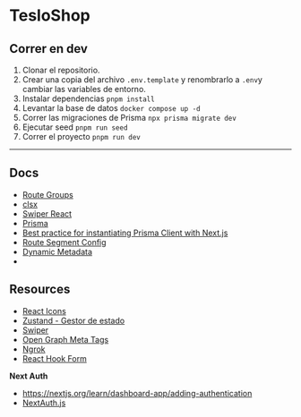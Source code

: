 # TesloShop

## Correr en dev

1. Clonar el repositorio.
2. Crear una copia del archivo ```.env.template``` y renombrarlo a ```.env```y cambiar las variables de entorno.
3. Instalar dependencias ```pnpm install```
4. Levantar la base de datos ```docker compose up -d```
5. Correr las migraciones de Prisma ```npx prisma migrate dev```
6. Ejecutar seed ```pnpm run seed```
7. Correr el proyecto ```pnpm run dev```

---

## Docs

- [Route Groups](https://nextjs.org/docs/app/building-your-application/routing/route-groups)
- [clsx](https://www.npmjs.com/package/clsx)
- [Swiper React](https://swiperjs.com/react)
- [Prisma](https://www.prisma.io/docs/getting-started/quickstart)
- [Best practice for instantiating Prisma Client with Next.js](https://www.prisma.io/docs/orm/more/help-and-troubleshooting/help-articles/nextjs-prisma-client-dev-practices#solution)
- [Route Segment Config](https://nextjs.org/docs/app/api-reference/file-conventions/route-segment-config)
- [Dynamic Metadata](https://nextjs.org/docs/app/building-your-application/optimizing/metadata)
- 

## Resources

- [React Icons](https://react-icons.github.io/react-icons/)
- [Zustand - Gestor de estado](https://zustand-demo.pmnd.rs/)
- [Swiper](https://swiperjs.com/)
- [Open Graph Meta Tags](https://opengraph.dev/)
- [Ngrok](https://ngrok.com/)
- [React Hook Form](https://react-hook-form.com/)

**Next Auth**
- https://nextjs.org/learn/dashboard-app/adding-authentication
- [NextAuth.js](https://authjs.dev/reference/nextjs)